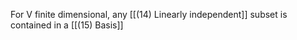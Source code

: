 For V  finite dimensional, any [[(14) Linearly independent]] subset is contained in a [[(15) Basis]]
